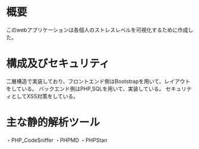 # 概要
このwebアプリケーションは各個人のストレスレベルを可視化するために作成した。

# 構成及びセキュリティ
二層構造で実装しており、フロントエンド側はBootstrapを用いて、レイアウトをしている。
バックエンド側はPHP,SQLを用いて、実装している。
セキュリティとしてXSS対策をしている。

# 主な静的解析ツール
・PHP_CodeSniffer
・PHPMD
・PHPStan

